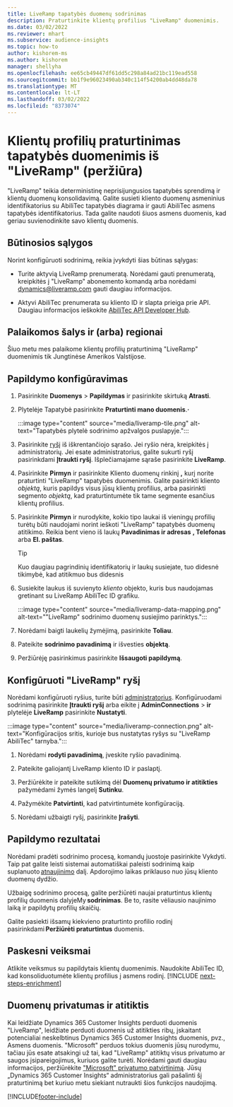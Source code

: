 ```yaml
---
title: LiveRamp tapatybės duomenų sodrinimas
description: Praturtinkite klientų profilius "LiveRamp" duomenimis.
ms.date: 03/02/2022
ms.reviewer: mhart
ms.subservice: audience-insights
ms.topic: how-to
author: kishorem-ms
ms.author: kishorem
manager: shellyha
ms.openlocfilehash: ee65cb49447df61dd5c298a84ad21bc119ead558
ms.sourcegitcommit: bb1f9e96023490ab340c114f54200ab4dd48da78
ms.translationtype: MT
ms.contentlocale: lt-LT
ms.lasthandoff: 03/02/2022
ms.locfileid: "8373074"
---
```

# <a name="enrich-customer-profiles-with-identity-data-from-liveramp-preview"></a>Klientų profilių praturtinimas tapatybės duomenimis iš "LiveRamp" (peržiūra) 

"LiveRamp" teikia deterministinę neprisijungusios tapatybės sprendimą ir klientų duomenų konsolidavimą. Galite susieti kliento duomenų asmeninius identifikatorius su AbiliTec tapatybės diagrama ir gauti AbiliTec asmens tapatybės identifikatorius. Tada galite naudoti šiuos asmens duomenis, kad geriau suvienodinkite savo klientų duomenis. 

## <a name="prerequisites"></a>Būtinosios sąlygos 

Norint konfigūruoti sodrinimą, reikia įvykdyti šias būtinas sąlygas: 

- Turite aktyvią LiveRamp prenumeratą. Norėdami gauti prenumeratą, kreipkitės į "LiveRamp" abonemento komandą arba norėdami [dynamics@liveramp.com](mailto:dynamics@liveramp.com) gauti daugiau informacijos.   

- Aktyvi AbiliTec prenumerata su kliento ID ir slapta prieiga prie API. Daugiau informacijos ieškokite [AbiliTec API Developer Hub](https://developers.liveramp.com/abilitec-api/). 

## <a name="supported-countriesregions"></a>Palaikomos šalys ir (arba) regionai 

Šiuo metu mes palaikome klientų profilių praturtinimą "LiveRamp" duomenimis tik Jungtinėse Amerikos Valstijose. 

## <a name="configure-the-enrichment"></a>Papildymo konfigūravimas 

1. Pasirinkite **Duomenys** > **Papildymas** ir pasirinkite skirtuką **Atrasti**. 

1. Plytelėje Tapatybė pasirinkite **Praturtinti mano duomenis**.**·** 

   :::image type="content" source="media/liveramp-tile.png" alt-text="Tapatybės plytelė sodrinimo apžvalgos puslapyje.":::

1. Pasirinkite [ryšį](connections.md) iš iškrentančiojo sąrašo. Jei ryšio nėra, kreipkitės į administratorių. Jei esate administratorius, galite sukurti ryšį pasirinkdami **Įtraukti ryšį**. Išplečiamajame sąraše pasirinkite **LiveRamp**. 

1. Pasirinkite **Pirmyn** ir pasirinkite Kliento duomenų rinkinį **,** kurį norite praturtinti "LiveRamp" tapatybės duomenimis. Galite pasirinkti kliento *objektą*, kuris papildys visus jūsų klientų profilius, arba pasirinkti segmento *objektą*, kad praturtintumėte tik tame segmente esančius klientų profilius. 

1. Pasirinkite **Pirmyn** ir nurodykite, kokio tipo laukai iš vieningų profilių turėtų būti naudojami norint ieškoti "LiveRamp" tapatybės duomenų atitikimo. Reikia bent vieno iš laukų **Pavadinimas ir adresas** **, Telefonas** arba **El. paštas**. 

   > [!TIP]
   > Kuo daugiau pagrindinių identifikatorių ir laukų susiejate, tuo didesnė tikimybė, kad atitikmuo bus didesnis 

1. Susiekite laukus iš suvienyto *kliento* objekto, kuris bus naudojamas gretinant su LiveRamp AbiliTec ID grafiku. 

   :::image type="content" source="media/liveramp-data-mapping.png" alt-text="&quot;LiveRamp&quot; sodrinimo duomenų susiejimo parinktys.":::

1. Norėdami baigti laukelių žymėjimą, pasirinkite **Toliau**. 

1. Pateikite **sodrinimo pavadinimą** ir išvesties **objektą**. 

1. Peržiūrėję pasirinkimus pasirinkite **Išsaugoti papildymą**. 

## <a name="configure-the-connection-for-liveramp"></a>Konfigūruoti "LiveRamp" ryšį 

Norėdami konfigūruoti ryšius, turite būti [administratorius](connections.md). Konfigūruodami sodrinimą pasirinkite **Įtraukti ryšį** arba eikite į **AdminConnections** > **ir** plytelėje **LiveRamp** pasirinkite **Nustatyti**. 

:::image type="content" source="media/liveramp-connection.png" alt-text="Konfigūracijos sritis, kurioje bus nustatytas ryšys su &quot;LiveRamp AbiliTec&quot; tarnyba.":::

1. Norėdami **rodyti pavadinimą**, įveskite ryšio pavadinimą. 

1. Pateikite galiojantį LiveRamp kliento ID ir paslaptį. 

1. Peržiūrėkite ir pateikite sutikimą dėl **Duomenų privatumo ir atitikties** pažymėdami žymės langelį **Sutinku**. 

1. Pažymėkite **Patvirtinti**, kad patvirtintumėte konfigūraciją. 

1. Norėdami užbaigti ryšį, pasirinkite **Įrašyti**. 

## <a name="enrichment-results"></a>Papildymo rezultatai 

Norėdami pradėti sodrinimo procesą, komandų juostoje pasirinkite Vykdyti. Taip pat galite leisti sistemai automatiškai paleisti sodrinimą kaip suplanuoto [atnaujinimo](system.md#schedule-tab) dalį. Apdorojimo laikas priklauso nuo jūsų kliento duomenų dydžio. 

Užbaigę sodrinimo procesą, galite peržiūrėti naujai praturtintus klientų profilių duomenis dalyjeMy **sodrinimas**. Be to, rasite vėliausio naujinimo laiką ir papildytų profilių skaičių. 

Galite pasiekti išsamų kiekvieno praturtinto profilio rodinį pasirinkdami **Peržiūrėti praturtintus** duomenis. 

## <a name="next-steps"></a>Paskesni veiksmai

Atlikite veiksmus su papildytais klientų duomenimis. Naudokite AbiliTec ID, kad konsoliduotumėte klientų profilius į asmens rodinį. 
[!INCLUDE [next-steps-enrichment](../includes/next-steps-enrichment.md)]

## <a name="data-privacy-and-compliance"></a>Duomenų privatumas ir atitiktis 

Kai leidžiate Dynamics 365 Customer Insights perduoti duomenis "LiveRamp", leidžiate perduoti duomenis už atitikties ribų, įskaitant potencialiai neskelbtinus Dynamics 365 Customer Insights duomenis, pvz., Asmens duomenis. "Microsoft" perduos tokius duomenis jūsų nurodymu, tačiau jūs esate atsakingi už tai, kad "LiveRamp" atitiktų visus privatumo ar saugos įsipareigojimus, kuriuos galite turėti. Norėdami gauti daugiau informacijos, peržiūrėkite ["Microsoft" privatumo patvirtinimą](https://go.microsoft.com/fwlink/?linkid=396732). Jūsų „Dynamics 365 Customer Insights“ administratorius gali pašalinti šį praturtinimą bet kuriuo metu siekiant nutraukti šios funkcijos naudojimą. 


[!INCLUDE[footer-include](../includes/footer-banner.md)]
